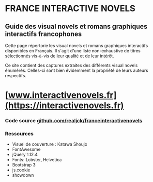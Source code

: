 # FRANCE INTERACTIVE NOVELS
## Guide des visual novels et romans graphiques interactifs francophones
Cette page répertorie les visual novels et romans graphiques interactifs disponibles en Français. Il s'agit d'une liste non-exhaustive de titres sélectionnés vis-à-vis de leur qualité et de leur intérêt.

Ce site contient des captures extraites des différents visual novels énumérés. Celles-ci sont bien évidemment la propriété de leurs auteurs respectifs.


# [www.interactivenovels.fr](https://interactivenovels.fr)

### Code source [github.com/realjck/franceinteractivenovels](https://github.com/realjck/franceinteractivenovels)

### Ressources
* Visuel de couverture : Katawa Shoujo
* FontAwesome
* jQuery 1.12.4
* Fonts: Lobster, Helvetica
* Bootstrap 3
* js.cookie
* showdown